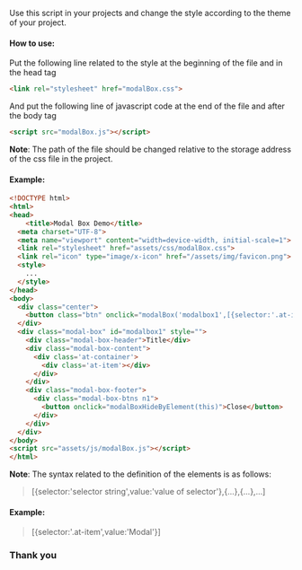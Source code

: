 Use this script in your projects and change the style according to the theme of your project.

#### How to use:
Put the following line related to the style at the beginning of the file and in the head tag
```html
<link rel="stylesheet" href="modalBox.css">
```
And put the following line of javascript code at the end of the file and after the body tag
```html
<script src="modalBox.js"></script>
```
**Note**: The path of the file should be changed relative to the storage address of the css file in the project.

#### Example:
```html
<!DOCTYPE html>
<html>
<head>
	<title>Modal Box Demo</title>
  <meta charset="UTF-8">
  <meta name="viewport" content="width=device-width, initial-scale=1">
  <link rel="stylesheet" href="assets/css/modalBox.css">
  <link rel="icon" type="image/x-icon" href="/assets/img/favicon.png">
  <style>
    ...
  </style>
</head>
<body>
  <div class="center">
    <button class="btn" onclick="modalBox('modalbox1',[{selector:'.at-item',value:'Modal'}],0)">Open Modal</button>
  </div>
  <div class="modal-box" id="modalbox1" style="">
    <div class="modal-box-header">Title</div>
    <div class="modal-box-content">
      <div class='at-container'>
        <div class='at-item'></div>
      </div>
    </div>
    <div class="modal-box-footer">
      <div class="modal-box-btns n1">
        <button onclick="modalBoxHideByElement(this)">Close</button>
      </div>
    </div>
  </div>
</body>
<script src="assets/js/modalBox.js"></script>
</html>
```
**Note**: The syntax related to the definition of the elements is as follows:

> [{selector:'selector string',value:'value of selector'},{...},{...},...]

#### Example:

> [{selector:'.at-item',value:'Modal'}]

### Thank you
